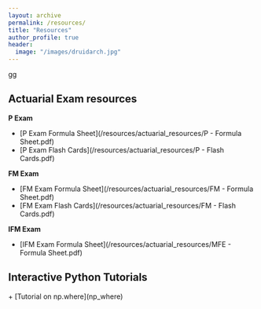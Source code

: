 ```yaml
---
layout: archive
permalink: /resources/
title: "Resources"
author_profile: true
header:
  image: "/images/druidarch.jpg"
---
```


<!---
<h2>Data Science Resources</h2>
+ [General R Resources](/resources/r_programming.md)
+ [General Python Resources](/resources/r_programming.md)
+ [Regression Analysis](/resources/regression.md)
+ [Machine Learning](/resources/machine_learning.md)
+ [Deep Learning](/resources/deep_learning.md)
+ [Data Visualization](/resources/data_vis.md)
+ [Text Mining](/resources/text_mining.md)
--->
gg
<h2>Actuarial Exam resources</h2>

<b>P Exam</b>
+ [P Exam Formula Sheet](/resources/actuarial_resources/P - Formula Sheet.pdf)
+ [P Exam Flash Cards](/resources/actuarial_resources/P - Flash Cards.pdf)

<b>FM Exam</b>
+ [FM Exam Formula Sheet](/resources/actuarial_resources/FM - Formula Sheet.pdf)
+ [FM Exam Flash Cards](/resources/actuarial_resources/FM - Flash Cards.pdf)

<b>IFM Exam</b>
+ [IFM Exam Formula Sheet](/resources/actuarial_resources/MFE - Formula Sheet.pdf)

<h2>Interactive Python Tutorials</h2>
+ [Tutorial on np.where](np_where)
